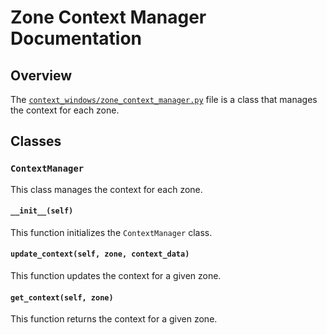 # Zone Context Manager Documentation

## Overview

The [`context_windows/zone_context_manager.py`](context_windows/zone_context_manager.py) file is a class that manages the context for each zone.

## Classes

### `ContextManager`

This class manages the context for each zone.

#### `__init__(self)`

This function initializes the `ContextManager` class.

#### `update_context(self, zone, context_data)`

This function updates the context for a given zone.

#### `get_context(self, zone)`

This function returns the context for a given zone.